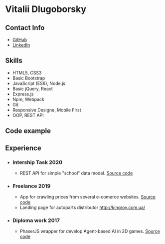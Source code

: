 # Vitalii Dlugoborsky
## Contact Info
* [GitHub](https://github.com/dluga)
* [LinkedIn](https://www.linkedin.com/in/vitalii-dluhoborskyi-012a29168/)

## Skills
* HTML5, CSS3
* Basic Bootstrap
* JavaScript (ES6), Node.js
* Basic jQuery, React
* Express.js
* Npm, Webpack
* Git
* Responsive Designe, Mobile First
* OOP, REST API

## Code example

## Experience
* ### Intership Task 2020
    * REST API for simple "school" data model.
    [Source code](https://github.com/dluga/express-school-rest-api) 
* ### Freelance 2019
    * App for crawling prices from several e-comerce websites. [Source code](https://github.com/dluga/price-finder-express-server)
    * Landing page for autoparts distributor http://kingroy.com.ua/
* ### Diploma work 2017
    * PhaserJS wrapper for develop Agent-based AI in 2D games.
    [Source code](https://github.com/dluga/agentlib) 